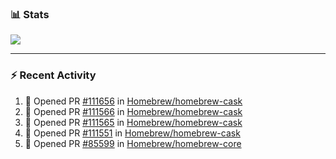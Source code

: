 ### :bar_chart: Stats

<a href="#">
  <img align="center" src="https://github-readme-stats.vercel.app/api?username=tuzi3040&show_icons=true&theme=dark" />
</a>

---

### :zap: Recent Activity

<!--START_SECTION:activity-->
1. 💪 Opened PR [#111656](https://github.com/Homebrew/homebrew-cask/pull/111656) in [Homebrew/homebrew-cask](https://github.com/Homebrew/homebrew-cask)
2. 💪 Opened PR [#111566](https://github.com/Homebrew/homebrew-cask/pull/111566) in [Homebrew/homebrew-cask](https://github.com/Homebrew/homebrew-cask)
3. 💪 Opened PR [#111565](https://github.com/Homebrew/homebrew-cask/pull/111565) in [Homebrew/homebrew-cask](https://github.com/Homebrew/homebrew-cask)
4. 💪 Opened PR [#111551](https://github.com/Homebrew/homebrew-cask/pull/111551) in [Homebrew/homebrew-cask](https://github.com/Homebrew/homebrew-cask)
5. 💪 Opened PR [#85599](https://github.com/Homebrew/homebrew-core/pull/85599) in [Homebrew/homebrew-core](https://github.com/Homebrew/homebrew-core)
<!--END_SECTION:activity-->
